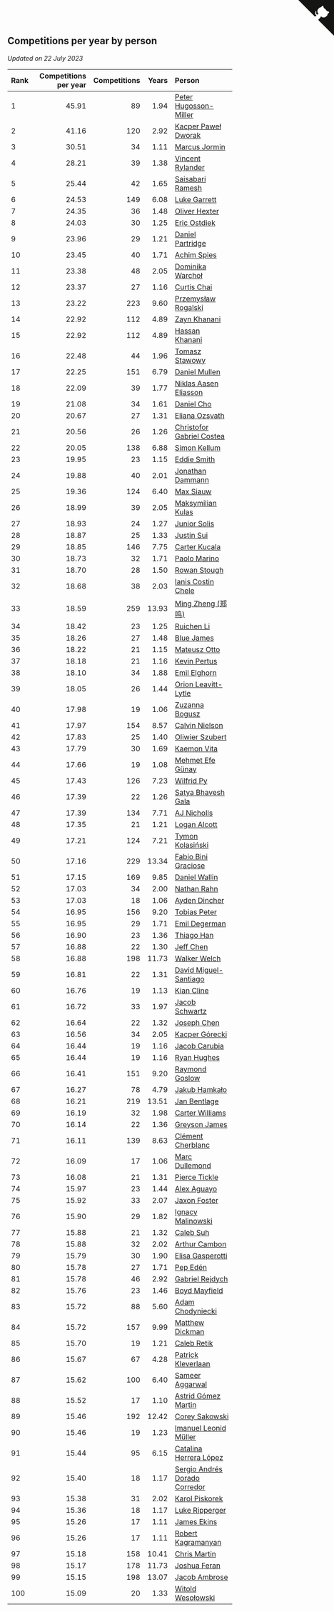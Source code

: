 ## Competitions per year by person

*Updated on 22 July 2023*

| Rank | Competitions per year | Competitions | Years | Person |
| :--- | ---: | ---: | ---: | :--- |
| 1 | 45.91 | 89 | 1.94 | [Peter Hugosson-Miller](https://www.worldcubeassociation.org/persons/2021HUGO01) |
| 2 | 41.16 | 120 | 2.92 | [Kacper Paweł Dworak](https://www.worldcubeassociation.org/persons/2020DWOR01) |
| 3 | 30.51 | 34 | 1.11 | [Marcus Jormin](https://www.worldcubeassociation.org/persons/2022JORM01) |
| 4 | 28.21 | 39 | 1.38 | [Vincent Rylander](https://www.worldcubeassociation.org/persons/2022RYLA01) |
| 5 | 25.44 | 42 | 1.65 | [Saisabari Ramesh](https://www.worldcubeassociation.org/persons/2021RAME01) |
| 6 | 24.53 | 149 | 6.08 | [Luke Garrett](https://www.worldcubeassociation.org/persons/2017GARR05) |
| 7 | 24.35 | 36 | 1.48 | [Oliver Hexter](https://www.worldcubeassociation.org/persons/2022HEXT01) |
| 8 | 24.03 | 30 | 1.25 | [Eric Ostdiek](https://www.worldcubeassociation.org/persons/2022OSTD01) |
| 9 | 23.96 | 29 | 1.21 | [Daniel Partridge](https://www.worldcubeassociation.org/persons/2022PART02) |
| 10 | 23.45 | 40 | 1.71 | [Achim Spies](https://www.worldcubeassociation.org/persons/2021SPIE01) |
| 11 | 23.38 | 48 | 2.05 | [Dominika Warchoł](https://www.worldcubeassociation.org/persons/2021WARC01) |
| 12 | 23.37 | 27 | 1.16 | [Curtis Chai](https://www.worldcubeassociation.org/persons/2022CHAI02) |
| 13 | 23.22 | 223 | 9.60 | [Przemysław Rogalski](https://www.worldcubeassociation.org/persons/2013ROGA02) |
| 14 | 22.92 | 112 | 4.89 | [Zayn Khanani](https://www.worldcubeassociation.org/persons/2018KHAN28) |
| 15 | 22.92 | 112 | 4.89 | [Hassan Khanani](https://www.worldcubeassociation.org/persons/2018KHAN26) |
| 16 | 22.48 | 44 | 1.96 | [Tomasz Stawowy](https://www.worldcubeassociation.org/persons/2021STAW01) |
| 17 | 22.25 | 151 | 6.79 | [Daniel Mullen](https://www.worldcubeassociation.org/persons/2016MULL04) |
| 18 | 22.09 | 39 | 1.77 | [Niklas Aasen Eliasson](https://www.worldcubeassociation.org/persons/2021ELIA01) |
| 19 | 21.08 | 34 | 1.61 | [Daniel Cho](https://www.worldcubeassociation.org/persons/2021CHOD01) |
| 20 | 20.67 | 27 | 1.31 | [Eliana Ozsvath](https://www.worldcubeassociation.org/persons/2022OZSV01) |
| 21 | 20.56 | 26 | 1.26 | [Christofor Gabriel Costea](https://www.worldcubeassociation.org/persons/2022COST03) |
| 22 | 20.05 | 138 | 6.88 | [Simon Kellum](https://www.worldcubeassociation.org/persons/2016KELL12) |
| 23 | 19.95 | 23 | 1.15 | [Eddie Smith](https://www.worldcubeassociation.org/persons/2022SMIT20) |
| 24 | 19.88 | 40 | 2.01 | [Jonathan Dammann](https://www.worldcubeassociation.org/persons/2021DAMM01) |
| 25 | 19.36 | 124 | 6.40 | [Max Siauw](https://www.worldcubeassociation.org/persons/2017SIAU02) |
| 26 | 18.99 | 39 | 2.05 | [Maksymilian Kulas](https://www.worldcubeassociation.org/persons/2021KULA02) |
| 27 | 18.93 | 24 | 1.27 | [Junior Solis](https://www.worldcubeassociation.org/persons/2022SOLI03) |
| 28 | 18.87 | 25 | 1.33 | [Justin Sui](https://www.worldcubeassociation.org/persons/2022SUIJ01) |
| 29 | 18.85 | 146 | 7.75 | [Carter Kucala](https://www.worldcubeassociation.org/persons/2015KUCA01) |
| 30 | 18.73 | 32 | 1.71 | [Paolo Marino](https://www.worldcubeassociation.org/persons/2021MARI04) |
| 31 | 18.70 | 28 | 1.50 | [Rowan Stough](https://www.worldcubeassociation.org/persons/2022STOU01) |
| 32 | 18.68 | 38 | 2.03 | [Ianis Costin Chele](https://www.worldcubeassociation.org/persons/2021CHEL01) |
| 33 | 18.59 | 259 | 13.93 | [Ming Zheng (郑鸣)](https://www.worldcubeassociation.org/persons/2009ZHEN11) |
| 34 | 18.42 | 23 | 1.25 | [Ruichen Li](https://www.worldcubeassociation.org/persons/2022LIRU02) |
| 35 | 18.26 | 27 | 1.48 | [Blue James](https://www.worldcubeassociation.org/persons/2022JAME01) |
| 36 | 18.22 | 21 | 1.15 | [Mateusz Otto](https://www.worldcubeassociation.org/persons/2022OTTO01) |
| 37 | 18.18 | 21 | 1.16 | [Kevin Pertus](https://www.worldcubeassociation.org/persons/2022PERT01) |
| 38 | 18.10 | 34 | 1.88 | [Emil Elghorn](https://www.worldcubeassociation.org/persons/2021ELGH01) |
| 39 | 18.05 | 26 | 1.44 | [Orion Leavitt-Lytle](https://www.worldcubeassociation.org/persons/2022LEAV01) |
| 40 | 17.98 | 19 | 1.06 | [Zuzanna Bogusz](https://www.worldcubeassociation.org/persons/2022BOGU01) |
| 41 | 17.97 | 154 | 8.57 | [Calvin Nielson](https://www.worldcubeassociation.org/persons/2014NIEL03) |
| 42 | 17.83 | 25 | 1.40 | [Oliwier Szubert](https://www.worldcubeassociation.org/persons/2022SZUB01) |
| 43 | 17.79 | 30 | 1.69 | [Kaemon Vita](https://www.worldcubeassociation.org/persons/2021VITA01) |
| 44 | 17.66 | 19 | 1.08 | [Mehmet Efe Günay](https://www.worldcubeassociation.org/persons/2022GUNA05) |
| 45 | 17.43 | 126 | 7.23 | [Wilfrid Py](https://www.worldcubeassociation.org/persons/2016PYWI01) |
| 46 | 17.39 | 22 | 1.26 | [Satya Bhavesh Gala](https://www.worldcubeassociation.org/persons/2022GALA03) |
| 47 | 17.39 | 134 | 7.71 | [AJ Nicholls](https://www.worldcubeassociation.org/persons/2015NICH04) |
| 48 | 17.35 | 21 | 1.21 | [Logan Alcott](https://www.worldcubeassociation.org/persons/2022ALCO02) |
| 49 | 17.21 | 124 | 7.21 | [Tymon Kolasiński](https://www.worldcubeassociation.org/persons/2016KOLA02) |
| 50 | 17.16 | 229 | 13.34 | [Fabio Bini Graciose](https://www.worldcubeassociation.org/persons/2010GRAC02) |
| 51 | 17.15 | 169 | 9.85 | [Daniel Wallin](https://www.worldcubeassociation.org/persons/2013WALL03) |
| 52 | 17.03 | 34 | 2.00 | [Nathan Rahn](https://www.worldcubeassociation.org/persons/2021RAHN01) |
| 53 | 17.03 | 18 | 1.06 | [Ayden Dincher](https://www.worldcubeassociation.org/persons/2022DINC01) |
| 54 | 16.95 | 156 | 9.20 | [Tobias Peter](https://www.worldcubeassociation.org/persons/2014PETE03) |
| 55 | 16.95 | 29 | 1.71 | [Emil Degerman](https://www.worldcubeassociation.org/persons/2021DEGE01) |
| 56 | 16.90 | 23 | 1.36 | [Thiago Han](https://www.worldcubeassociation.org/persons/2022HANT01) |
| 57 | 16.88 | 22 | 1.30 | [Jeff Chen](https://www.worldcubeassociation.org/persons/2022CHEN19) |
| 58 | 16.88 | 198 | 11.73 | [Walker Welch](https://www.worldcubeassociation.org/persons/2011WELC01) |
| 59 | 16.81 | 22 | 1.31 | [David Miguel-Santiago](https://www.worldcubeassociation.org/persons/2022MIGU02) |
| 60 | 16.76 | 19 | 1.13 | [Kian Cline](https://www.worldcubeassociation.org/persons/2022CLIN01) |
| 61 | 16.72 | 33 | 1.97 | [Jacob Schwartz](https://www.worldcubeassociation.org/persons/2021SCHW01) |
| 62 | 16.64 | 22 | 1.32 | [Joseph Chen](https://www.worldcubeassociation.org/persons/2022CHEN16) |
| 63 | 16.56 | 34 | 2.05 | [Kacper Górecki](https://www.worldcubeassociation.org/persons/2021GORE01) |
| 64 | 16.44 | 19 | 1.16 | [Jacob Carubia](https://www.worldcubeassociation.org/persons/2022CARU02) |
| 65 | 16.44 | 19 | 1.16 | [Ryan Hughes](https://www.worldcubeassociation.org/persons/2022HUGH04) |
| 66 | 16.41 | 151 | 9.20 | [Raymond Goslow](https://www.worldcubeassociation.org/persons/2014GOSL01) |
| 67 | 16.27 | 78 | 4.79 | [Jakub Hamkało](https://www.worldcubeassociation.org/persons/2018HAMK01) |
| 68 | 16.21 | 219 | 13.51 | [Jan Bentlage](https://www.worldcubeassociation.org/persons/2010BENT01) |
| 69 | 16.19 | 32 | 1.98 | [Carter Williams](https://www.worldcubeassociation.org/persons/2021WILL06) |
| 70 | 16.14 | 22 | 1.36 | [Greyson James](https://www.worldcubeassociation.org/persons/2022JAME02) |
| 71 | 16.11 | 139 | 8.63 | [Clément Cherblanc](https://www.worldcubeassociation.org/persons/2014CHER05) |
| 72 | 16.09 | 17 | 1.06 | [Marc Dullemond](https://www.worldcubeassociation.org/persons/2022DULL01) |
| 73 | 16.08 | 21 | 1.31 | [Pierce Tickle](https://www.worldcubeassociation.org/persons/2022TICK01) |
| 74 | 15.97 | 23 | 1.44 | [Alex Aguayo](https://www.worldcubeassociation.org/persons/2022AGUA01) |
| 75 | 15.92 | 33 | 2.07 | [Jaxon Foster](https://www.worldcubeassociation.org/persons/2021FOST01) |
| 76 | 15.90 | 29 | 1.82 | [Ignacy Malinowski](https://www.worldcubeassociation.org/persons/2021MALI02) |
| 77 | 15.88 | 21 | 1.32 | [Caleb Suh](https://www.worldcubeassociation.org/persons/2022SUHC01) |
| 78 | 15.88 | 32 | 2.02 | [Arthur Cambon](https://www.worldcubeassociation.org/persons/2021CAMB01) |
| 79 | 15.79 | 30 | 1.90 | [Elisa Gasperotti](https://www.worldcubeassociation.org/persons/2021GASP01) |
| 80 | 15.78 | 27 | 1.71 | [Pep Edén](https://www.worldcubeassociation.org/persons/2021EDEN01) |
| 81 | 15.78 | 46 | 2.92 | [Gabriel Rejdych](https://www.worldcubeassociation.org/persons/2020REJD01) |
| 82 | 15.76 | 23 | 1.46 | [Boyd Mayfield](https://www.worldcubeassociation.org/persons/2022MAYF01) |
| 83 | 15.72 | 88 | 5.60 | [Adam Chodyniecki](https://www.worldcubeassociation.org/persons/2017CHOD02) |
| 84 | 15.72 | 157 | 9.99 | [Matthew Dickman](https://www.worldcubeassociation.org/persons/2013DICK01) |
| 85 | 15.70 | 19 | 1.21 | [Caleb Retik](https://www.worldcubeassociation.org/persons/2022RETI01) |
| 86 | 15.67 | 67 | 4.28 | [Patrick Kleverlaan](https://www.worldcubeassociation.org/persons/2019KLEV01) |
| 87 | 15.62 | 100 | 6.40 | [Sameer Aggarwal](https://www.worldcubeassociation.org/persons/2017AGGA01) |
| 88 | 15.52 | 17 | 1.10 | [Astrid Gómez Martin](https://www.worldcubeassociation.org/persons/2022MART26) |
| 89 | 15.46 | 192 | 12.42 | [Corey Sakowski](https://www.worldcubeassociation.org/persons/2011SAKO01) |
| 90 | 15.46 | 19 | 1.23 | [Imanuel Leonid Müller](https://www.worldcubeassociation.org/persons/2022MULL02) |
| 91 | 15.44 | 95 | 6.15 | [Catalina Herrera López](https://www.worldcubeassociation.org/persons/2017LOPE31) |
| 92 | 15.40 | 18 | 1.17 | [Sergio Andrés Dorado Corredor](https://www.worldcubeassociation.org/persons/2022CORR05) |
| 93 | 15.38 | 31 | 2.02 | [Karol Piskorek](https://www.worldcubeassociation.org/persons/2021PISK01) |
| 94 | 15.36 | 18 | 1.17 | [Luke Ripperger](https://www.worldcubeassociation.org/persons/2022RIPP01) |
| 95 | 15.26 | 17 | 1.11 | [James Ekins](https://www.worldcubeassociation.org/persons/2022EKIN01) |
| 96 | 15.26 | 17 | 1.11 | [Robert Kagramanyan](https://www.worldcubeassociation.org/persons/2022KAGR01) |
| 97 | 15.18 | 158 | 10.41 | [Chris Martin](https://www.worldcubeassociation.org/persons/2013MART03) |
| 98 | 15.17 | 178 | 11.73 | [Joshua Feran](https://www.worldcubeassociation.org/persons/2011FERA01) |
| 99 | 15.15 | 198 | 13.07 | [Jacob Ambrose](https://www.worldcubeassociation.org/persons/2010AMBR01) |
| 100 | 15.09 | 20 | 1.33 | [Witold Wesołowski](https://www.worldcubeassociation.org/persons/2022WESO01) |


<a href="https://github.com/JustinTimeCuber/wca_statistics" class="github-corner" aria-label="View source on Github"><svg width="80" height="80" viewBox="0 0 250 250" style="fill:#151513; color:#fff; position: absolute; top: 0; border: 0; right: 0;" aria-hidden="true"><path d="M0,0 L115,115 L130,115 L142,142 L250,250 L250,0 Z"></path><path d="M128.3,109.0 C113.8,99.7 119.0,89.6 119.0,89.6 C122.0,82.7 120.5,78.6 120.5,78.6 C119.2,72.0 123.4,76.3 123.4,76.3 C127.3,80.9 125.5,87.3 125.5,87.3 C122.9,97.6 130.6,101.9 134.4,103.2" fill="currentColor" style="transform-origin: 130px 106px;" class="octo-arm"></path><path d="M115.0,115.0 C114.9,115.1 118.7,116.5 119.8,115.4 L133.7,101.6 C136.9,99.2 139.9,98.4 142.2,98.6 C133.8,88.0 127.5,74.4 143.8,58.0 C148.5,53.4 154.0,51.2 159.7,51.0 C160.3,49.4 163.2,43.6 171.4,40.1 C171.4,40.1 176.1,42.5 178.8,56.2 C183.1,58.6 187.2,61.8 190.9,65.4 C194.5,69.0 197.7,73.2 200.1,77.6 C213.8,80.2 216.3,84.9 216.3,84.9 C212.7,93.1 206.9,96.0 205.4,96.6 C205.1,102.4 203.0,107.8 198.3,112.5 C181.9,128.9 168.3,122.5 157.7,114.1 C157.9,116.9 156.7,120.9 152.7,124.9 L141.0,136.5 C139.8,137.7 141.6,141.9 141.8,141.8 Z" fill="currentColor" class="octo-body"></path></svg></a><style>.github-corner:hover .octo-arm{animation:octocat-wave 560ms ease-in-out}@keyframes octocat-wave{0%,100%{transform:rotate(0)}20%,60%{transform:rotate(-25deg)}40%,80%{transform:rotate(10deg)}}@media (max-width:500px){.github-corner:hover .octo-arm{animation:none}.github-corner .octo-arm{animation:octocat-wave 560ms ease-in-out}}</style>
